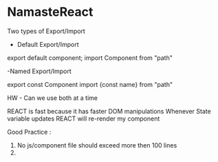 # NamasteReact

Two types of Export/Import

 - Default Export/Import

 export default component;
 import Component from "path"

 -Named Export/Import
 
 export const Component
 import {const name} from "path"

 HW - Can we use both at a time

 REACT is fast because it has faster DOM manipulations
 Whenever State variable updates REACT will re-render my component
 

 Good Practice :

 1. No js/component file should exceed more then 100 lines
 2. 